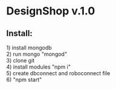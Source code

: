 <h1>DesignShop v.1.0</h1>


<h2>Install:</h2>
1) install mongodb <br>
2) run mongo "mongod" <br>
3) clone git <br>
4) install modules "npm i" <br>
5) create dbconnect and roboconnect file <br>
6) "npm start" <br>
